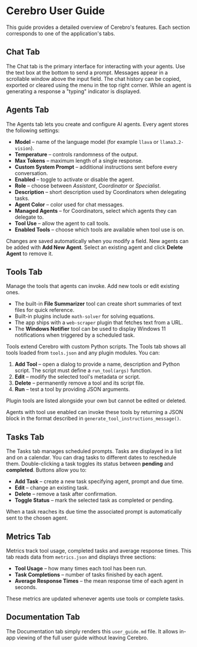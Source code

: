 # Cerebro User Guide

This guide provides a detailed overview of Cerebro's features. Each section corresponds to one of the application's tabs.

## Chat Tab
The Chat tab is the primary interface for interacting with your agents. Use the text box at the bottom to send a prompt. Messages appear in a scrollable window above the input field. The chat history can be copied, exported or cleared using the menu in the top right corner. While an agent is generating a response a "typing" indicator is displayed.

## Agents Tab
The Agents tab lets you create and configure AI agents. Every agent stores the following settings:

- **Model** – name of the language model (for example `llava` or `llama3.2-vision`).
- **Temperature** – controls randomness of the output.
- **Max Tokens** – maximum length of a single response.
- **Custom System Prompt** – additional instructions sent before every conversation.
- **Enabled** – toggle to activate or disable the agent.
- **Role** – choose between *Assistant*, *Coordinator* or *Specialist*.
- **Description** – short description used by Coordinators when delegating tasks.
- **Agent Color** – color used for chat messages.
- **Managed Agents** – for Coordinators, select which agents they can delegate to.
- **Tool Use** – allow the agent to call tools.
- **Enabled Tools** – choose which tools are available when tool use is on.

Changes are saved automatically when you modify a field. New agents can be added with **Add New Agent**. Select an existing agent and click **Delete Agent** to remove it.

## Tools Tab
Manage the tools that agents can invoke. Add new tools or edit existing ones. 
- The built-in **File Summarizer** tool can create short summaries of text files for quick reference.
- Built-in plugins include `math-solver` for solving equations.
- The app ships with a `web-scraper` plugin that fetches text from a URL.
- The **Windows Notifier** tool can be used to display Windows 11 notifications when triggered by a scheduled task.

Tools extend Cerebro with custom Python scripts. The Tools tab shows all tools loaded from `tools.json` and any plugin modules. You can:

1. **Add Tool** – open a dialog to provide a name, description and Python script. The script must define a `run_tool(args)` function.
2. **Edit** – modify the selected tool's metadata or script.
3. **Delete** – permanently remove a tool and its script file.
4. **Run** – test a tool by providing JSON arguments.

Plugin tools are listed alongside your own but cannot be edited or deleted.

Agents with tool use enabled can invoke these tools by returning a JSON block in the format described in `generate_tool_instructions_message()`.


## Tasks Tab
The Tasks tab manages scheduled prompts. Tasks are displayed in a list and on a calendar. You can drag tasks to different dates to reschedule them. Double-clicking a task toggles its status between **pending** and **completed**. Buttons allow you to:

- **Add Task** – create a new task specifying agent, prompt and due time.
- **Edit** – change an existing task.
- **Delete** – remove a task after confirmation.
- **Toggle Status** – mark the selected task as completed or pending.

When a task reaches its due time the associated prompt is automatically sent to the chosen agent.

## Metrics Tab
Metrics track tool usage, completed tasks and average response times. This tab reads data from `metrics.json` and displays three sections:

- **Tool Usage** – how many times each tool has been run.
- **Task Completions** – number of tasks finished by each agent.
- **Average Response Times** – the mean response time of each agent in seconds.

These metrics are updated whenever agents use tools or complete tasks.

## Documentation Tab
The Documentation tab simply renders this `user_guide.md` file. It allows in-app viewing of the full user guide without leaving Cerebro.

